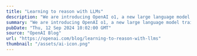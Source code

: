 ```yaml
---
title: "Learning to reason with LLMs"
description: "We are introducing OpenAI o1, a new large language model trained with reinforcement learning to perform complex reasoning. o1 thinks before it answers—it can produce a long internal chain of thought before responding to the user."
summary: "We are introducing OpenAI o1, a new large language model trained with reinforcement learning to perform complex reasoning. o1 thinks before it answers—it can produce a long internal chain of thought before responding to the user."
pubDate: "Thu, 12 Sep 2024 10:02:00 GMT"
source: "OpenAI Blog"
url: "https://openai.com/blog/learning-to-reason-with-llms"
thumbnail: "/assets/ai-icon.png"
---
```


